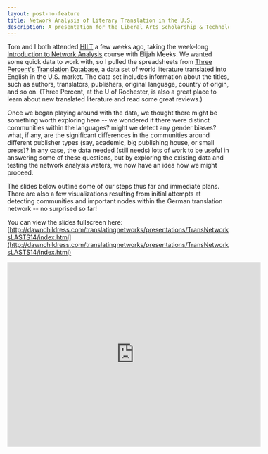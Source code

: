 ```yaml
---
layout: post-no-feature
title: Network Analysis of Literary Translation in the U.S.
description: A presentation for the Liberal Arts Scholarship & Technology Summit, 2014
---
```


Tom and I both attended [HILT](http://www.dhtraining.org/hilt/) a few weeks ago, taking the week-long [Introduction to Network Analysis](http://emeeks.github.io/networks/) course with Elijah Meeks. We wanted some quick data to work with, so I pulled the spreadsheets from [Three Percent's Translation Database](http://www.rochester.edu/College/translation/threepercent/index.php?s=database), a data set of world literature translated into English in the U.S. market. The data set includes information about the titles, such as authors, translators, publishers, original language, country of origin, and so on. (Three Percent, at the U of Rochester, is also a great place to learn about new translated literature and read some great reviews.) 

Once we began playing around with the data, we thought there might be something worth exploring here -- we wondered if there were distinct communities within the languages? might we detect any gender biases? what, if any, are the significant differences in the communities around different publisher types (say, academic, big publishing house, or small press)? In any case, the data needed (still needs) lots of work to be useful in answering some of these questions, but by exploring the existing data and testing the network analysis waters, we now have an idea how we might proceed. 

The slides below outline some of our steps thus far and immediate plans. There are also a few visualizations resulting from initial attempts at detecting communities and important nodes within the German translation network -- no surprised so far!

You can view the slides fullscreen here: [http://dawnchildress.com/translatingnetworks/presentations/TransNetworksLASTS14/index.html](http://dawnchildress.com/translatingnetworks/presentations/TransNetworksLASTS14/index.html)

<iframe src="http://dawnchildress.com/translatingnetworks/presentations/TransNetworksLASTS14/index.html" width="576" height="420" scrolling="no" frameborder="0" webkitallowfullscreen mozallowfullscreen allowfullscreen></iframe>
